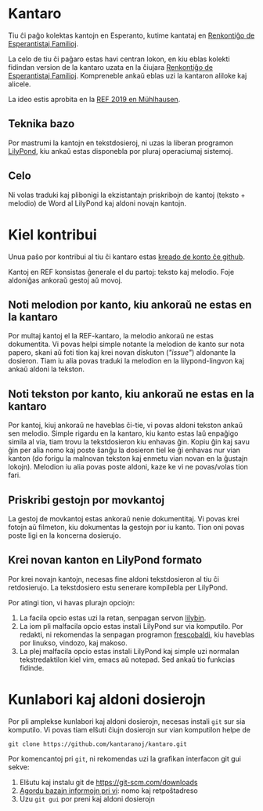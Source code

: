 # Kantaro

Tiu ĉi paĝo kolektas kantojn en Esperanto, kutime kantataj en [Renkontiĝo de Esperantistaj Familioj](https://familioj.miraheze.org/wiki/REF).

La celo de tiu ĉi paĝaro estas havi centran lokon, en kiu eblas kolekti fidindan version de la kantaro uzata en la ĉiujara [Renkontiĝo de Esperantistaj Familioj](https://eo.wikipedia.org/wiki/Renkonti%C4%9Do_de_Esperantistaj_Familioj). Kompreneble ankaŭ eblas uzi la kantaron aliloke kaj alicele.

La ideo estis aprobita en la  [REF 2019 en Mühlhausen](https://familioj.miraheze.org/wiki/REF_2019).

## Teknika bazo

Por mastrumi la kantojn en tekstdosieroj, ni uzas la liberan programon [LilyPond](http://lilypond.org/), kiu ankaŭ estas disponebla por pluraj operaciumaj sistemoj.

## Celo

Ni volas traduki kaj plibonigi la ekzistantajn priskribojn de kantoj (teksto + melodio) de Word al LilyPond kaj aldoni novajn kantojn.

# Kiel kontribui

Unua paŝo por kontribui al tiu ĉi kantaro estas [kreado de konto ĉe github](https://github.com/join). 

Kantoj en REF konsistas ĝenerale el du partoj: teksto kaj melodio. Foje aldoniĝas ankoraŭ gestoj aŭ movoj.

## Noti melodion por kanto, kiu ankoraŭ ne estas en la kantaro

Por multaj kantoj el la REF-kantaro, la melodio ankoraŭ ne estas dokumentita. Vi povas helpi simple notante la melodion de kanto sur nota papero, skani aŭ foti tion kaj krei novan diskuton (*"issue"*) aldonante la dosieron. Tiam iu alia povas traduki la melodion en la lilypond-lingvon kaj ankaŭ aldoni la tekston.

## Noti tekston por kanto, kiu ankoraŭ ne estas en la kantaro

Por kantoj, kiuj ankoraŭ ne haveblas ĉi-tie, vi povas aldoni tekston ankaŭ sen melodio. Simple rigardu en la kantaro, kiu kanto estas laŭ enpaĝigo simila al via, tiam trovu la tekstdosieron kiu enhavas ĝin. Kopiu ĝin kaj savu ĝin per alia nomo kaj poste ŝanĝu la dosieron tiel ke ĝi enhavas nur vian kanton (do forigu la malnovan tekston kaj enmetu vian novan en la ĝustajn lokojn). Melodion iu alia povas poste aldoni, kaze ke vi ne povas/volas tion fari.

## Priskribi gestojn por movkantoj

La gestoj de movkantoj estas ankoraŭ nenie dokumentitaj. Vi povas krei fotojn aŭ filmeton, kiu dokumentas la gestojn por iu kanto. Tion oni povas poste ligi en la koncerna dosierujo. 

## Krei novan kanton en LilyPond formato

Por krei novajn kantojn, necesas fine aldoni tekstdosieron al tiu ĉi retdosierujo. La tekstdosiero estu senerare kompilebla per LilyPond. 

Por atingi tion, vi havas plurajn opciojn:

1. La facila opcio estas uzi la retan, senpagan servon [lilybin](http://lilybin.com/). 
2. La iom pli malfacila opcio estas instali LilyPond sur via komputilo. Por redakti, ni rekomendas la senpagan programon [frescobaldi](http://frescobaldi.org/), kiu haveblas por linukso, vindozo, kaj makoso.
3. La plej malfacila opcio estas instali LilyPond kaj simple uzi normalan tekstredaktilon kiel vim, emacs aŭ notepad. Sed ankaŭ tio funkcias fidinde.

# Kunlabori kaj aldoni dosierojn

Por pli amplekse kunlabori kaj aldoni dosierojn, necesas instali `git` sur sia komputilo. Vi povas tiam elŝuti ĉiujn dosierojn sur vian komputilon helpe de 

    git clone https://github.com/kantaranoj/kantaro.git

Por komencantoj pri `git`, ni rekomendas uzi la grafikan interfacon git gui sekve:

1. Elŝutu kaj instalu git de https://git-scm.com/downloads
2. [Agordu bazajn informojn pri vi](https://git-scm.com/book/en/v2/Getting-Started-First-Time-Git-Setup): nomo kaj retpoŝtadreso
3. Uzu `git gui` por preni kaj aldoni dosierojn
